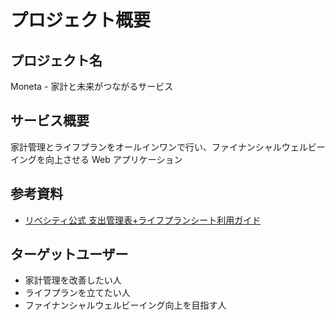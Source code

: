 # プロジェクト概要

## プロジェクト名

Moneta - 家計と未来がつながるサービス

## サービス概要

家計管理とライフプランをオールインワンで行い、ファイナンシャルウェルビーイングを向上させる Web アプリケーション

## 参考資料

- [リベシティ公式 支出管理表+ライフプランシート利用ガイド](https://docs.google.com/document/d/1CRBkTmkNDJGsdQTe_1QJirifHmLogEGjKDsqvHmoCp0/edit?tab=t.0)

## ターゲットユーザー

- 家計管理を改善したい人
- ライフプランを立てたい人
- ファイナンシャルウェルビーイング向上を目指す人
